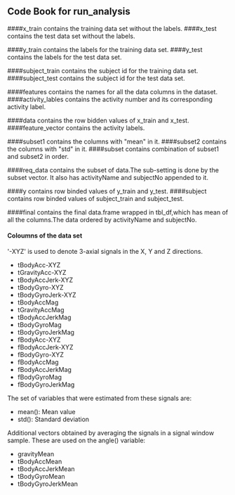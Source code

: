 ## Code Book for run_analysis 

####x_train
contains the training data set without the labels.
####x_test
contains the test data set without the labels.

####y_train
contains the labels for the training data set.
####y_test
contains the labels for the test data set.

####subject_train
contains the subject id for the training data set.
####subject_test
contains the subject id for the test data set.

####features
contains the names for all the data columns in the dataset.
####activity_lables
contains the activity number and its corresponding activity label.

####data
contains the row bidden values of x_train and x_test.
####feature_vector
contains the activity labels.

####subset1
contains the columns with "mean" in it.
####subset2
contains the columns with "std" in it.
####subset
contains combination of subset1 and subset2 in order.

####req_data
contains the subset of data.The sub-setting is done by the subset vector.
It also has activityName and subjectNo appended to it.
  
####y
contains row binded values of y_train and y_test.
####subject
contains row binded values of subject_train and subject_test.
   
####final
contains the final data.frame wrapped in tbl_df,which has mean
of all the columns.The data ordered by activityName and subjectNo.   


#### Coloumns of the data set
'-XYZ' is used to denote 3-axial signals in the X, Y and Z directions.

* tBodyAcc-XYZ
* tGravityAcc-XYZ
* tBodyAccJerk-XYZ
* tBodyGyro-XYZ
* tBodyGyroJerk-XYZ
* tBodyAccMag
* tGravityAccMag
* tBodyAccJerkMag
* tBodyGyroMag
* tBodyGyroJerkMag
* fBodyAcc-XYZ
* fBodyAccJerk-XYZ
* fBodyGyro-XYZ
* fBodyAccMag
* fBodyAccJerkMag
* fBodyGyroMag
* fBodyGyroJerkMag

The set of variables that were estimated from these signals are: 

* mean(): Mean value
* std(): Standard deviation

Additional vectors obtained by averaging the signals in a signal window sample. These are used on the angle() variable:

* gravityMean
* tBodyAccMean
* tBodyAccJerkMean
* tBodyGyroMean
* tBodyGyroJerkMean
